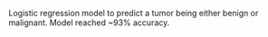 Logistic regression model to predict a tumor being either benign or malignant. Model reached ~93% accuracy.
